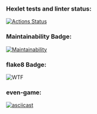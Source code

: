 ### Hexlet tests and linter status:
[![Actions Status](https://github.com/Zimushka/python-project-lvl1/workflows/hexlet-check/badge.svg)](https://github.com/Zimushka/python-project-lvl1/actions)

### Maintainability Badge:
[![Maintainability](https://api.codeclimate.com/v1/badges/a99a88d28ad37a79dbf6/maintainability)](https://codeclimate.com/github/codeclimate/codeclimate/maintainability)

### flake8 Badge:
![WTF](https://github.com/Zimushka/python-project-lvl1/actions/workflows/pyci.yml/badge.svg)

### even-game:
[![asciicast](https://asciinema.org/a/0gocl5JkahFSqjSXkmu3vBEl1.png)](https://asciinema.org/a/0gocl5JkahFSqjSXkmu3vBEl1)
